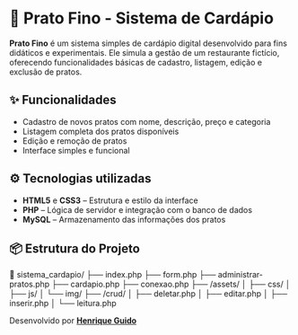 # 🥘 Prato Fino - Sistema de Cardápio

**Prato Fino** é um sistema simples de cardápio digital desenvolvido para fins didáticos e experimentais. Ele simula a gestão de um restaurante fictício, oferecendo funcionalidades básicas de cadastro, listagem, edição e exclusão de pratos.

## ✨ Funcionalidades

- Cadastro de novos pratos com nome, descrição, preço e categoria
- Listagem completa dos pratos disponíveis
- Edição e remoção de pratos
- Interface simples e funcional

## ⚙️ Tecnologias utilizadas

- **HTML5** e **CSS3** – Estrutura e estilo da interface
- **PHP** – Lógica de servidor e integração com o banco de dados
- **MySQL** – Armazenamento das informações dos pratos

## 📦 Estrutura do Projeto

📁 sistema_cardapio/
├── index.php
├── form.php
├── administrar-pratos.php
├── cardapio.php
├── conexao.php
├── /assets/
│   ├── css/
│   ├── js/
│   └── img/
├── /crud/
│   ├── deletar.php
│   ├── editar.php
│   ├── inserir.php
│   └── leitura.php

Desenvolvido por [**Henrique Guido**](https://www.linkedin.com/in/henrique-guido/)
